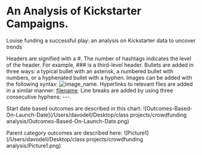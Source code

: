 # An Analysis of Kickstarter Campaigns.

Louise funding a successful play: an analysis on Kickstarter data to uncover trends

Headers are signified with a #. The number of hashtags indicates the level of the header. For example, ### is a third-level header.
Bullets are added in three ways: a typical bullet with an asterisk, a numbered bullet with numbers, or a hyphenated bullet with a hyphen.
Images can be added with the following syntax: ![image_name](path/to/image_name.png).
Hyperlinks to relevant files are  added in a similar manner: [filename](path/to/filename.xlxs).
Line breaks are added by using three consecutive hyphens: ---.


Start date based outcomes are described in this chart:
![Outcomes-Based-On-Launch-Date](/Users/davodell/Desktop/class projects/crowdfunding analysis/Outcomes-Based-On-Launch-Date.png)

Parent category outcomes are described here:
![Picture1](/Users/davodell/Desktop/class projects/crowdfunding analysis/Picture1.png)

